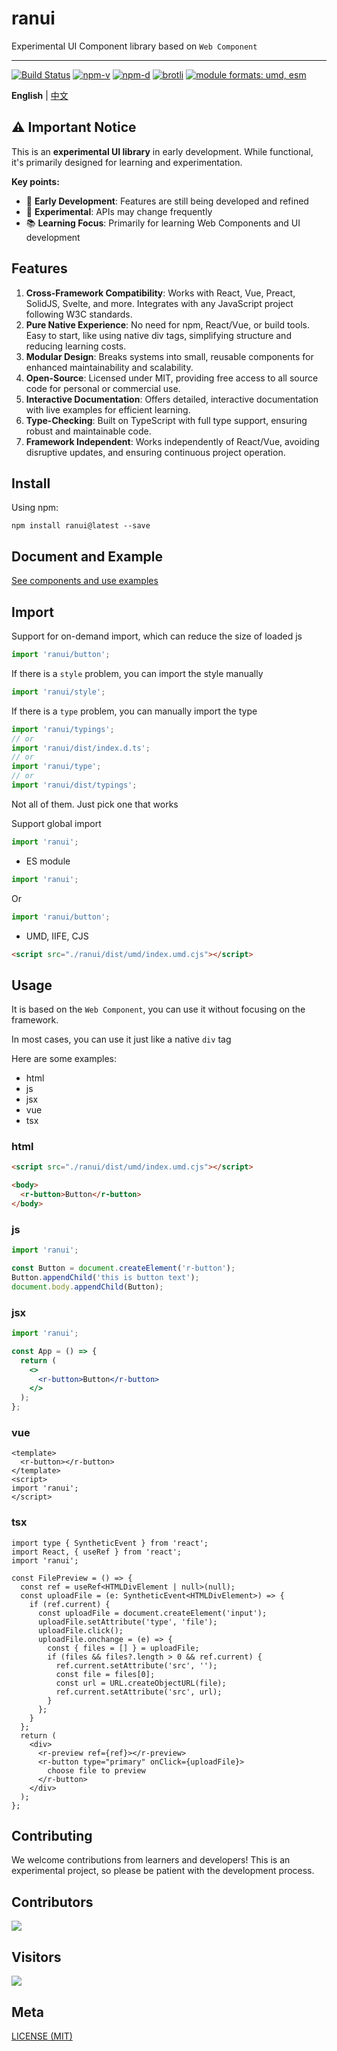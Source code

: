 # ranui

Experimental UI Component library based on `Web Component`

---

<a href="https://github.com/chaxus/ran"><img src="https://img.shields.io/github/actions/workflow/status/chaxus/ran/ci.yml" alt="Build Status"></a>
<a href="https://github.com/chaxus/ran"><img src="https://img.shields.io/npm/v/ranui.svg" alt="npm-v"></a>
<a href="https://github.com/chaxus/ran"><img src="https://img.shields.io/npm/dt/ranui.svg" alt="npm-d"></a>
<a href="https://github.com/chaxus/ran"><img src="https://img.badgesize.io/https:/unpkg.com/ranui/dist/umd/shadowless/shadowless.umd.cjs?label=brotli&compression=brotli" alt="brotli"></a>
<a href="https://github.com/chaxus/ran"><img src="https://img.shields.io/badge/module%20formats-umd%2C%20esm-green.svg" alt="module formats: umd, esm"></a>

**English** | [中文](./README.zh-CN.md)

## ⚠️ Important Notice

This is an **experimental UI library** in early development. While functional, it's primarily designed for learning and experimentation.

**Key points:**

- 🚧 **Early Development**: Features are still being developed and refined
- 🧪 **Experimental**: APIs may change frequently
- 📚 **Learning Focus**: Primarily for learning Web Components and UI development

## Features

1. **Cross-Framework Compatibility**: Works with React, Vue, Preact, SolidJS, Svelte, and more. Integrates with any JavaScript project following W3C standards.
2. **Pure Native Experience**: No need for npm, React/Vue, or build tools. Easy to start, like using native div tags, simplifying structure and reducing learning costs.
3. **Modular Design**: Breaks systems into small, reusable components for enhanced maintainability and scalability.
4. **Open-Source**: Licensed under MIT, providing free access to all source code for personal or commercial use.
5. **Interactive Documentation**: Offers detailed, interactive documentation with live examples for efficient learning.
6. **Type-Checking**: Built on TypeScript with full type support, ensuring robust and maintainable code.
7. **Framework Independent**: Works independently of React/Vue, avoiding disruptive updates, and ensuring continuous project operation.

## Install

Using npm:

```console
npm install ranui@latest --save
```

## Document and Example

[See components and use examples](https://chaxus.github.io/ran/src/ranui/)

## Import

Support for on-demand import, which can reduce the size of loaded js

```js
import 'ranui/button';
```

If there is a `style` problem, you can import the style manually

```js
import 'ranui/style';
```

If there is a `type` problem, you can manually import the type

```ts
import 'ranui/typings';
// or
import 'ranui/dist/index.d.ts';
// or
import 'ranui/type';
// or
import 'ranui/dist/typings';
```

Not all of them. Just pick one that works

Support global import

```ts
import 'ranui';
```

- ES module

```js
import 'ranui';
```

Or

```js
import 'ranui/button';
```

- UMD, IIFE, CJS

```html
<script src="./ranui/dist/umd/index.umd.cjs"></script>
```

## Usage

It is based on the `Web Component`, you can use it without focusing on the framework.

In most cases, you can use it just like a native `div` tag

Here are some examples:

- html
- js
- jsx
- vue
- tsx

### html

```html
<script src="./ranui/dist/umd/index.umd.cjs"></script>

<body>
  <r-button>Button</r-button>
</body>
```

### js

```js
import 'ranui';

const Button = document.createElement('r-button');
Button.appendChild('this is button text');
document.body.appendChild(Button);
```

### jsx

```jsx
import 'ranui';

const App = () => {
  return (
    <>
      <r-button>Button</r-button>
    </>
  );
};
```

### vue

```vue
<template>
  <r-button></r-button>
</template>
<script>
import 'ranui';
</script>
```

### tsx

```tsx
import type { SyntheticEvent } from 'react';
import React, { useRef } from 'react';
import 'ranui';

const FilePreview = () => {
  const ref = useRef<HTMLDivElement | null>(null);
  const uploadFile = (e: SyntheticEvent<HTMLDivElement>) => {
    if (ref.current) {
      const uploadFile = document.createElement('input');
      uploadFile.setAttribute('type', 'file');
      uploadFile.click();
      uploadFile.onchange = (e) => {
        const { files = [] } = uploadFile;
        if (files && files?.length > 0 && ref.current) {
          ref.current.setAttribute('src', '');
          const file = files[0];
          const url = URL.createObjectURL(file);
          ref.current.setAttribute('src', url);
        }
      };
    }
  };
  return (
    <div>
      <r-preview ref={ref}></r-preview>
      <r-button type="primary" onClick={uploadFile}>
        choose file to preview
      </r-button>
    </div>
  );
};
```

## Contributing

We welcome contributions from learners and developers! This is an experimental project, so please be patient with the development process.

## Contributors

<a href="https://github.com/chaxus/ran/graphs/contributors">
  <img src="https://contrib.rocks/image?repo=chaxus/ran" />
</a>

## Visitors

![](http://profile-counter.glitch.me/chaxus-ranui/count.svg)

## Meta

[LICENSE (MIT)](/LICENSE)
